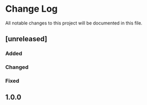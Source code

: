 # Change Log
All notable changes to this project will be documented in this file.
## [unreleased]

### Added

### Changed

### Fixed

## 1.0.0
